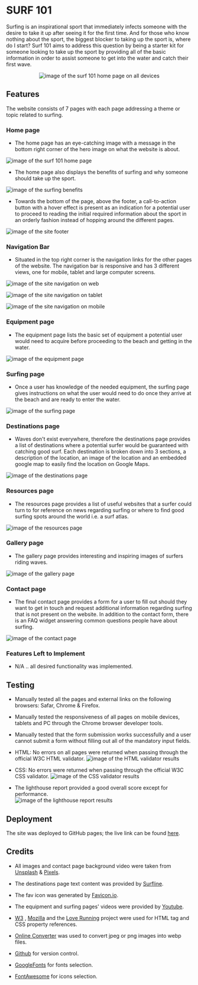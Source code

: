 # SURF 101 
Surfing is an inspirational sport that immediately infects someone with the desire to take it up after seeing it for the first time.  And for those who know nothing about the sport, the biggest blocker to taking up the sport is, where do I start?  Surf 101 aims to address this question by being a starter kit for someone looking to take up the sport by providing all of the basic information in order to assist someone to get into the water and catch their first wave.
<p align="center">
<img src="https://res.cloudinary.com/dugcwv1mf/image/upload/v1692013795/Project%201/Screenshot_2023-08-14_at_12.41.47_PM_zh5gl1.png" width="auto" height="auto" alt="image of the surf 101 home page on all devices"></p>

## Features 
The website consists of 7 pages with each page addressing a theme or topic related to surfing. 

### Home page
* The home page has an eye-catching image with a message in the bottom right corner of the hero image on what the website is about.


<img src="https://res.cloudinary.com/dugcwv1mf/image/upload/v1692014777/Project%201/Screenshot_2023-08-14_at_1.06.03_PM_aev435.png" width="auto" height="auto" alt="image of the surf 101 home page"></p> 

* The home page also displays the benefits of surfing and why someone should take up the sport. 


<img src="https://res.cloudinary.com/dugcwv1mf/image/upload/v1692013799/Project%201/Screenshot_2023-08-14_at_12.42.58_PM_adevrp.png" width="auto" height="auto" alt="image of the surfing benefits"></p> 

* Towards the bottom of the page, above the footer, a call-to-action button with a hover effect is present as an indication for a potential user to proceed to reading the initial required information about the sport in an orderly fashion instead of hopping around the different pages.


<img src="https://res.cloudinary.com/dugcwv1mf/image/upload/v1692013796/Project%201/Screenshot_2023-08-14_at_12.43.28_PM_s3p8xo.png" width="auto" height="auto" alt="image of the site footer"></p> 

### Navigation Bar
* Situated in the top right corner is the navigation links for the other pages of the website.  The navigation bar is responsive and has 3 different views, one for mobile, tablet and large computer screens.


<img src="https://res.cloudinary.com/dugcwv1mf/image/upload/v1692013798/Project%201/Screenshot_2023-08-14_at_12.44.12_PM_syo8gy.png" width="auto" height="auto" alt="image of the site navigation on web"></p> 
<img src="https://res.cloudinary.com/dugcwv1mf/image/upload/v1692013797/Project%201/Screenshot_2023-08-14_at_12.44.37_PM_darvwi.png" width="auto" height="auto" alt="image of the site navigation on tablet"></p> 
<img src="https://res.cloudinary.com/dugcwv1mf/image/upload/v1692013790/Project%201/Screenshot_2023-08-14_at_12.45.04_PM_glu8ef.png" width="auto" height="auto" alt="image of the site navigation on mobile"></p> 

### Equipment page
* The equipment page lists the basic set of equipment a potential user would need to acquire before proceeding to the beach and getting in the water.


<img src="https://res.cloudinary.com/dugcwv1mf/image/upload/v1692013796/Project%201/Screenshot_2023-08-14_at_12.45.51_PM_xcbpnj.png" width="auto" height="auto" alt="image of the equipment page"></p> 

### Surfing page
* Once a user has knowledge of the needed equipment, the surfing page gives instructions on what the user would need to do once they arrive at the beach and are ready to enter the water.


<img src="https://res.cloudinary.com/dugcwv1mf/image/upload/v1692013794/Project%201/Screenshot_2023-08-14_at_12.46.12_PM_g1hvsg.png" width="auto" height="auto" alt="image of the surfing page"></p>

### Destinations page
* Waves don't exist everywhere, therefore the destinations page provides a list of destinations where a potential surfer would be guaranteed with catching good surf.  Each destination is broken down into 3 sections, a description of the location, an image of the location and an embedded google map to easily find the location on Google Maps.


<img src="https://res.cloudinary.com/dugcwv1mf/image/upload/v1692013797/Project%201/Screenshot_2023-08-14_at_12.46.52_PM_e7oqh5.png" width="auto" height="auto" alt="image of the destinations page"></p>

### Resources page
* The resources page provides a list of useful websites that a surfer could turn to for reference on news regarding surfing or where to find good surfing spots around the world i.e. a surf atlas.


<img src="https://res.cloudinary.com/dugcwv1mf/image/upload/v1692013797/Project%201/Screenshot_2023-08-14_at_12.47.18_PM_kp0miz.png" width="auto" height="auto" alt="image of the resources page"></p>

### Gallery page
* The gallery page provides interesting and inspiring images of surfers riding waves.


<img src="https://res.cloudinary.com/dugcwv1mf/image/upload/v1692014847/Project%201/Screenshot_2023-08-14_at_1.07.09_PM_wnbizn.png" width="auto" height="auto" alt="image of the gallery page"></p>

### Contact page
* The final contact page provides a form for a user to fill out should they want to get in touch and request additional information regarding surfing that is not present on the website. In addition to the contact form, there is an FAQ widget answering common questions people have about surfing.


<img src="https://res.cloudinary.com/dugcwv1mf/image/upload/v1692013797/Project%201/Screenshot_2023-08-14_at_12.48.43_PM_pbvnrw.png" width="auto" height="auto" alt="image of the contact page"></p> 

### Features Left to Implement
* N/A .. all desired functionality was implemented. 


## Testing
* Manually tested all the pages and external links on the following browsers: Safar, Chrome & Firefox.

* Manually tested the responsiveness of all pages on mobile devices, tablets and PC through the Chrome browser developer tools.

* Manually tested that the form submission works successfully and a user cannot submit a form without filling out all of the mandatory input fields. 

* HTML: No errors on all pages were returned when passing through the official W3C HTML validator.
<img src="https://res.cloudinary.com/dugcwv1mf/image/upload/v1692020573/Project%201/Screenshot_2023-08-14_at_1.55.35_PM_yissby.png" width="auto" height="auto" alt="image of the HTML validator results"></p>


* CSS: No errors were returned when passing through the official W3C CSS validator.
<img src="https://res.cloudinary.com/dugcwv1mf/image/upload/v1692020573/Project%201/Screenshot_2023-08-14_at_2.42.17_PM_kj6zmv.png" width="auto" height="auto" alt="image of the CSS validator results"></p>


* The lighthouse report provided a good overall score except for performance.    
<img src="https://res.cloudinary.com/dugcwv1mf/image/upload/v1692026635/Project%201/Screenshot_2023-08-14_at_4.00.52_PM_psmx9o.png" width="auto" height="auto" alt="image of the lighthouse report results"></p>


## Deployment
The site was deployed to GitHub pages; the live link can be found [here](https://xalil404.github.io/surf101). 

## Credits
* All images and contact page background video were taken from [Unsplash](https://unsplash.com/) & [Pixels](https://www.pexels.com/).

* The destinations page text content was provided by [Surfline](https://www.surfline.com/). 

* The fav icon was generated by [Favicon.io](https://favicon.io/).

* The equipment and surfing pages' videos were provided by [Youtube](https://www.youtube.com/).

* [W3](https://www.w3schools.com/) , [Mozilla](https://developer.mozilla.org/) and the [Love Running](https://xalil404.github.io/Love_Running/) project were used for HTML tag and CSS property references.

* [Online Converter](https://www.online-convert.com/) was used to convert jpeg or png images into webp files.

* [Github](https://github.com/) for version control.

* [GoogleFonts](https://fonts.google.com/) for fonts selection.

* [FontAwesome](https://fontawesome.com/) for icons selection.